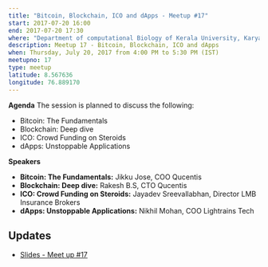 ```yaml
---
title: "Bitcoin, Blockchain, ICO and dApps - Meetup #17"
start: 2017-07-20 16:00
end: 2017-07-20 17:30
where: "Department of computational Biology of Kerala University, Karyavattom, National Highway 47"
description: Meetup 17 - Bitcoin, Blockchain, ICO and dApps
when: Thursday, July 20, 2017 from 4:00 PM to 5:30 PM (IST)
meetupno: 17
type: meetup
latitude: 8.567636
longitude: 76.889170
---
```


**Agenda**
The session is planned to discuss the following:

- Bitcoin: The Fundamentals  
- Blockchain: Deep dive
- ICO: Crowd Funding on Steroids  
- dApps: Unstoppable Applications

**Speakers**

- **Bitcoin: The Fundamentals:** Jikku Jose, COO Qucentis
- **Blockchain: Deep dive:** Rakesh B.S, CTO Qucentis
- **ICO: Crowd Funding on Steroids:** Jayadev Sreevallabhan, Director LMB Insurance Brokers
- **dApps: Unstoppable Applications:** Nikhil Mohan, COO Lightrains Tech


## Updates

- [Slides - Meet up #17](assets/slides/BIGOrg-Talks-17-Meetup.pdf)
